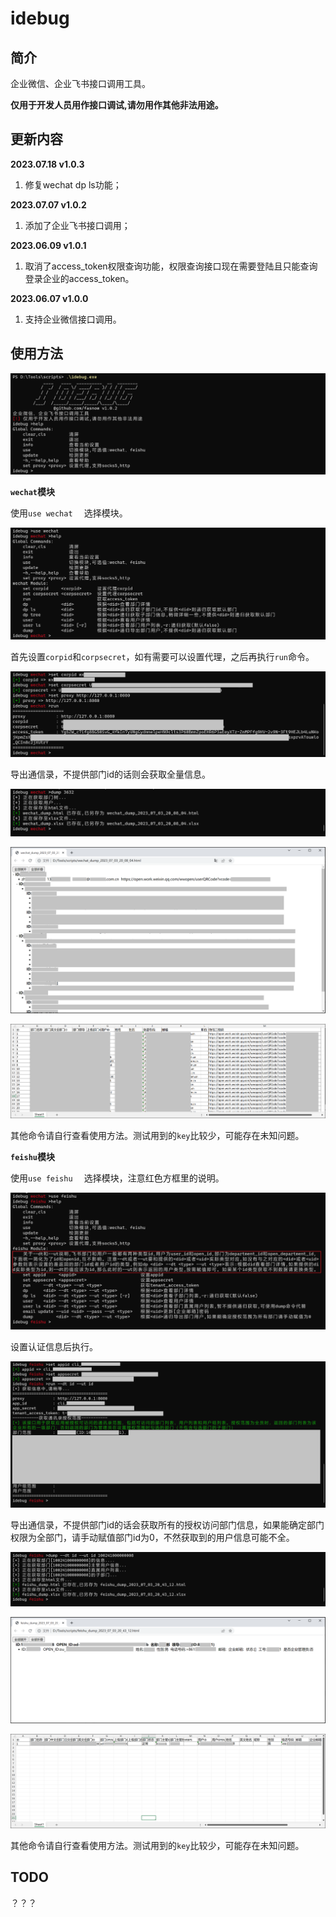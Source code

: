 # idebug

## 简介

企业微信、企业飞书接口调用工具。

**仅用于开发人员用作接口调试,请勿用作其他非法用途。**

## 更新内容

**2023.07.18 v1.0.3** 

1. 修复wechat dp ls功能；

**2023.07.07 v1.0.2** 

1. 添加了企业飞书接口调用；

**2023.06.09 v1.0.1** 

1.  取消了access_token权限查询功能，权限查询接口现在需要登陆且只能查询登录企业的access_token。

**2023.06.07 v1.0.0** 

1.  支持企业微信接口调用。

## 使用方法

![image-20230703195617012](images/image-20230703195617012.png)

**`wechat`模块**

使用`use wechat  ` 选择模块。

![image-20230703201309520](images/image-20230703201309520.png)

首先设置`corpid`和`corpsecret`，如有需要可以设置代理，之后再执行`run`命令。

![image-20230703203510367](images/image-20230703203510367.png)

导出通信录，不提供部门id的话则会获取全量信息。

![image-20230703200942820](images/image-20230703200942820.png)

![image-20230703202445343](images/image-20230703202445343.png)

![image-20230703201829181](images/image-20230703201829181.png)

其他命令请自行查看使用方法。测试用到的`key`比较少，可能存在未知问题。

**`feishu`模块**

使用`use feishu  ` 选择模块，注意红色方框里的说明。

![image-20230703203220263](images/image-20230703203220263.png)

设置认证信息后执行。

![image-20230703203920645](images/image-20230703203920645.png)

导出通信录，不提供部门id的话会获取所有的授权访问部门信息，如果能确定部门权限为全部门，请手动赋值部门id为0，不然获取到的用户信息可能不全。

![image-20230703204335041](images/image-20230703204335041.png)

![image-20230703204805043](images/image-20230703204805043.png)

![image-20230703204920340](images/image-20230703204920340.png)

其他命令请自行查看使用方法。测试用到的`key`比较少，可能存在未知问题。

## TODO

？？？

